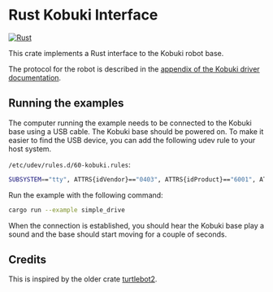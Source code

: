 # Rust Kobuki Interface
[![Rust](https://github.com/rust-aarhus/kobuki-interface/actions/workflows/rust.yml/badge.svg?branch=main)](https://github.com/rust-aarhus/kobuki-interface/actions/workflows/rust.yml)

This crate implements a Rust interface to the Kobuki robot base. 

The protocol for the robot is described in the [appendix of the Kobuki driver documentation](https://yujinrobot.github.io/kobuki/enAppendixProtocolSpecification.html).


## Running the examples

The computer running the example needs to be connected to the Kobuki base using a USB cable. The Kobuki base should be powered on. To make it easier to find the USB device, you can add the following udev rule to your host system.

`/etc/udev/rules.d/60-kobuki.rules`:
```bash
SUBSYSTEM=="tty", ATTRS{idVendor}=="0403", ATTRS{idProduct}=="6001", ATTRS{serial}=="kobuki*", ATTR{device/latency_timer}="1", MODE:="0666", GROUP:="dialout", SYMLINK+="kobuki"
```

Run the example with the following command:
```bash
cargo run --example simple_drive
```

When the connection is established, you should hear the Kobuki base play a sound and the base should start moving for a couple of seconds.


## Credits

This is inspired by the older crate [turtlebot2](https://crates.io/crates/turtlebot2).
